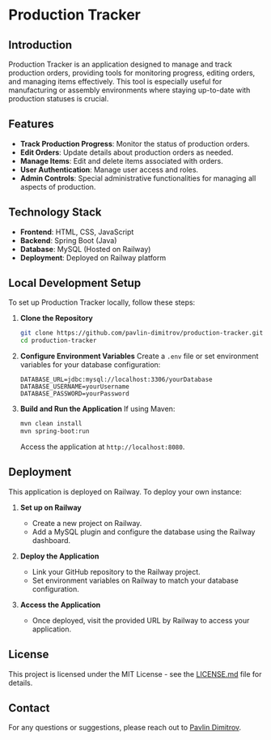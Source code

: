 # Production Tracker

## Introduction
Production Tracker is an application designed to manage and track production orders, providing tools for monitoring progress, editing orders, and managing items effectively. This tool is especially useful for manufacturing or assembly environments where staying up-to-date with production statuses is crucial.

## Features
- **Track Production Progress**: Monitor the status of production orders.
- **Edit Orders**: Update details about production orders as needed.
- **Manage Items**: Edit and delete items associated with orders.
- **User Authentication**: Manage user access and roles.
- **Admin Controls**: Special administrative functionalities for managing all aspects of production.

## Technology Stack
- **Frontend**: HTML, CSS, JavaScript
- **Backend**: Spring Boot (Java)
- **Database**: MySQL (Hosted on Railway)
- **Deployment**: Deployed on Railway platform

## Local Development Setup
To set up Production Tracker locally, follow these steps:

1. **Clone the Repository**
   ```bash
   git clone https://github.com/pavlin-dimitrov/production-tracker.git
   cd production-tracker
   ```

2. **Configure Environment Variables**
   Create a `.env` file or set environment variables for your database configuration:
   ```plaintext
   DATABASE_URL=jdbc:mysql://localhost:3306/yourDatabase
   DATABASE_USERNAME=yourUsername
   DATABASE_PASSWORD=yourPassword
   ```

3. **Build and Run the Application**
   If using Maven:
   ```bash
   mvn clean install
   mvn spring-boot:run
   ```
   Access the application at `http://localhost:8080`.

## Deployment
This application is deployed on Railway. To deploy your own instance:

1. **Set up on Railway**
   - Create a new project on Railway.
   - Add a MySQL plugin and configure the database using the Railway dashboard.

2. **Deploy the Application**
   - Link your GitHub repository to the Railway project.
   - Set environment variables on Railway to match your database configuration.

3. **Access the Application**
   - Once deployed, visit the provided URL by Railway to access your application.
## License
This project is licensed under the MIT License - see the [LICENSE.md](LICENSE) file for details.

## Contact
For any questions or suggestions, please reach out to [Pavlin Dimitrov](mailto:pavlin.k.dimitrov@gmail.com).
